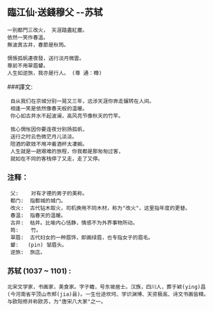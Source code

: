 ## 臨江仙·送錢穆父  --苏轼

    一別都門三改火， 天涯踏盡紅塵。
    依然一笑作春溫。
    無波真古井，春節是秋筠。
    
    惆悵孤帆連夜發，送行淡月微雲。
    尊前不用翠眉顰。
    人生如逆旅，我亦是行人。 (尊 通：樽)
    
###譯文: 

     自从我们在京城分别一晃又三年，远涉天涯你奔走辗转在人间。
     相逢一笑是依然像春天般的温暖。
     你心如古井水不起波澜，高风亮节像秋天的竹竿。
     
     我心惆怅因你要连夜分别扬孤帆，
     送行之时云色微茫月儿淡淡。
     陪酒的歌妓不用冲着酒杯太凄婉。
     人生就是一趟艰难的旅程，你我都是那匆匆过客，
     就如在不同的客栈停了又走，走了又停。
 
### 注释：
     父:    对有才德的男子的美称。
     都门:  指都城的城门。
     改火:  古代钻木取火，司机换用不同木材，称为"改火"，这里指年度的更替。
     春温:  指春天的温暖。
     古井:  枯井。比喻内心恬静，情感不为外界事物所动。
     筠:    竹。
     翠眉:  古代妇女的一种眉饰，即画绿眉，也专指女子的眉毛。
     颦:   (pin) 邹眉头。
     逆旅:  旅店。
     
### 苏轼 (1037 ~ 1101) : 
    北宋文学家，书画家，美食家。字子瞻，号东坡居士。汉族，四川人，葬于颖(ying)昌
    (今河南省平顶山市郏(jia)县)。一生仕途坎坷、学识渊博、天资极高、诗文书画皆精。
    与欧阳修并称欧苏，为"唐宋八大家"之一。